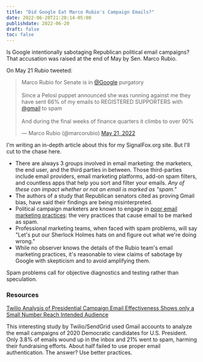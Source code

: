 ```yaml
---
title: "Did Google Eat Marco Rubio's Campaign Emails?"
date: 2022-06-20T21:28:14-05:00
publishdate: 2022-06-20
draft: false
toc: false
---
```


Is Google intentionally sabotaging Republican political email campaigns? That accusation was raised at the end of May by Sen. Marco Rubio.

On May 21 Rubio tweeted:

<blockquote class="twitter-tweet"><p lang="en" dir="ltr">Marco Rubio for Senate is in <a href="https://twitter.com/Google?ref_src=twsrc%5Etfw">@Google</a> purgatory<br><br>Since a Pelosi puppet announced she was running against me they have sent 66% of my emails to REGISTERED SUPPORTERS with <a href="https://twitter.com/gmail?ref_src=twsrc%5Etfw">@gmail</a> to spam<br><br>And during the final weeks of finance quarters it climbs to over 90%</p>&mdash; Marco Rubio (@marcorubio) <a href="https://twitter.com/marcorubio/status/1528015121573941251?ref_src=twsrc%5Etfw">May 21, 2022</a></blockquote> <script async src="https://platform.twitter.com/widgets.js" charset="utf-8"></script>

I'm writing an in-depth article about this for my SignalFox.org site. But I'll cut to the chase here.

* There are always 3 groups involved in email marketing: the marketers, the end user, and the third parties in between. Those third-parties include email providers, email marketing platforms, add-on spam filters, and countless apps that help you sort and filter your emails. <em>Any of these can impact whether or not an email is marked as "spam."</em>
* The authors of a study that Republican senators cited as proving Gmail bias, have said their findings are being misinterpreted.
* Political campaign marketers are known to engage in <a href="http://ahoy-assets.twilio.com/docs/Twilio_2019_Presidential_Campaign_Email_Study.pdf?_ga=2.88913947.1452877676.1655763021-1551870462.1654233161" target="blank">poor email marketing practices</a>: the very practices that cause email to be marked as spam. 
* Professional marketing teams, when faced with spam problems, will say "Let's put our Sherlock Holmes hats on and figure out what we're doing wrong." 
* While no observer knows the details of the Rubio team's email marketing practices, it's reasonable to view claims of sabotage by Google with skepticism and to avoid amplifying them. 

Spam problems call for objective diagnostics and testing rather than speculation.

### Resources

<a href="https://www.twilio.com/press/releases/twilio-analysis-presidential-campaign-email-effectiveness" target="blank">Twilio Analysis of Presidential Campaign Email Effectiveness Shows only a Small Number Reach Intended Audience</a>

This interesting study by Twilio/SendGrid used Gmail accounts to analyze the email campaigns of 2020 Democratic candidates for U.S. President. Only 3.8% of emails wound up in the inbox and 21% went to spam, harming their fundraising efforts. About half failed to use proper email authentication. The answer? Use better practices.


